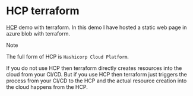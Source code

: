 # HCP terraform

[HCP](https://app.terraform.io/) demo with terraform. In this demo I have hosted a 
static web page in azure blob with terraform.

> [!NOTE]
> The full form of HCP is `Hashicorp Cloud Platform`.

If you do not use HCP then terraform directly creates resources into the cloud from your 
CI/CD. But if you use HCP then terraform just triggers the process from your CI/CD to the 
HCP and the actual resource creation into the cloud happens from the HCP.

<div align="center">
    <img src="" />
</div>